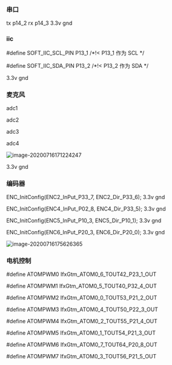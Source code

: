 ### 串口 

tx p14_2    rx p14_3         3.3v   gnd



### iic

 \#define SOFT_IIC_SCL_PIN  P13_1  /*!< P13_1 作为 SCL */

\#define SOFT_IIC_SDA_PIN  P13_2  /*!< P13_2 作为 SDA */

 3.3v   gnd



### 麦克风

adc1

adc2

adc3

adc4

![image-20200716171224247](http://tuchuang.hanbaoaaa.xyz/image-20200716171224247.png)

 3.3v   gnd

### 编码器 

ENC_InitConfig(ENC2_InPut_P33_7, ENC2_Dir_P33_6); 3.3v   gnd

  ENC_InitConfig(ENC4_InPut_P02_8, ENC4_Dir_P33_5); 3.3v   gnd

  ENC_InitConfig(ENC5_InPut_P10_3, ENC5_Dir_P10_1); 3.3v   gnd

  ENC_InitConfig(ENC6_InPut_P20_3, ENC6_Dir_P20_0); 3.3v   gnd

![image-20200716175626365](http://tuchuang.hanbaoaaa.xyz/image-20200716175626365.png)

### 电机控制

\#define ATOMPWM0     IfxGtm_ATOM0_6_TOUT42_P23_1_OUT

\#define ATOMPWM1     IfxGtm_ATOM0_5_TOUT40_P32_4_OUT

\#define ATOMPWM2     IfxGtm_ATOM0_0_TOUT53_P21_2_OUT

\#define ATOMPWM3     IfxGtm_ATOM0_4_TOUT50_P22_3_OUT

\#define ATOMPWM4     IfxGtm_ATOM0_2_TOUT55_P21_4_OUT

\#define ATOMPWM5     IfxGtm_ATOM0_1_TOUT54_P21_3_OUT

\#define ATOMPWM6     IfxGtm_ATOM0_7_TOUT64_P20_8_OUT

\#define ATOMPWM7     IfxGtm_ATOM0_3_TOUT56_P21_5_OUT

